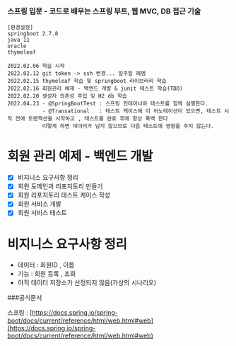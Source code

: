 ### 스프링 입문 - 코드로 배우는 스프링 부트, 웹 MVC, DB 접근 기술

``` 
[환경설정]
springboot 2.7.8
java 11
oracle
thymeleaf
```

```
2022.02.06 학습 시작
2022.02.12 git token -> ssh 변경... 일주일 헤멤
2022.02.15 thymeleaf 학습 및 springboot 라이브러리 학습
2022.02.16 회원관리 예제 - 백엔드 개발 & junit 테스트 학습(TDD)
2022.02.20 생성자 의존성 주입 및 H2 db 학습
2022.04.23 - @SpringBootTest : 스프링 컨테이너와 테스트를 함께 실행한다.
           - @Transational   : 테스트 케이스에 이 어노테이션이 있으면, 테스트 시작 전에 트랜잭션을 시작하고 , 테스트를 완료 후에 항상 록백 한다
           이렇게 하면 데이터가 남지 않으므로 다음 테스트에 영향을 주지 않는다.
```

회원 관리 예제 - 백엔드 개발
==============================
- [x] 비지니스 요구사항 정리
- [x] 회원 도메인과 리포지토리 만들기
- [x] 회원 리포지토리 테스트 케이스 작성
- [x] 회원 서비스 개발
- [x] 회원 서비스 테스트

비지니스 요구사항 정리
==============================
- 데이터 : 회원ID , 이름
- 기능 : 회원 등록 , 조회
- 아직 데이터 저장소가 선정되지 않음(가상의 시나리오)


###공식문서

스프링 : [https://docs.spring.io/spring-boot/docs/current/reference/html/web.html#web](https://docs.spring.io/spring-boot/docs/current/reference/html/web.html#web) 
